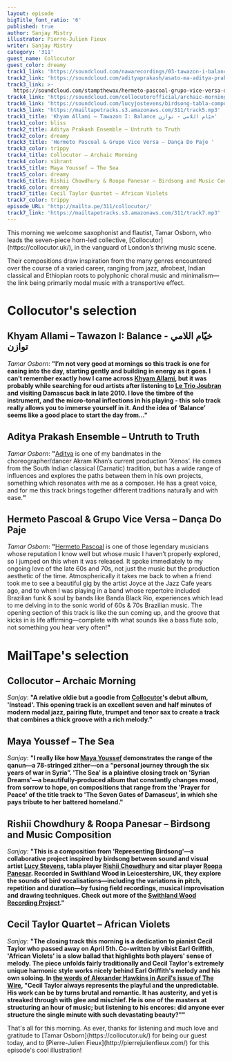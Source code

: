 ```yaml
---
layout: episode
bigTitle_font_ratio: '6'
published: true
author: Sanjay Mistry
illustrator: Pierre-Julien Fieux
writer: Sanjay Mistry
category: '311'
guest_name: Collocutor
guest_color: dreamy
track1_link: 'https://soundcloud.com/nawarecordings/03-tawazon-i-balance'
track2_link: 'https://soundcloud.com/adityaprakash/asato-ma-aditya-prakash'
track3_link: >-
  https://soundcloud.com/stampthewax/hermeto-pascoal-grupo-vice-versa-danca-do-paje-stw-premiere
track4_link: 'https://soundcloud.com/collocutorofficial/archaic-morning'
track6_link: 'https://soundcloud.com/lucyjostevens/birdsong-tabla-compo-2'
track5_link: 'https://mailtapetracks.s3.amazonaws.com/311/track5.mp3'
track1_title: 'Khyam Allami – Tawazon I: Balance خيّام اللامي - توازن'
track1_color: bliss
track2_title: Aditya Prakash Ensemble – Untruth to Truth
track2_color: dreamy
track3_title: 'Hermeto Pascoal & Grupo Vice Versa – Dança Do Paje '
track3_color: trippy
track4_title: Collocutor – Archaic Morning
track4_color: vibrant
track5_title: Maya Youssef – The Sea
track5_color: dreamy
track6_title: Rishii Chowdhury & Roopa Panesar – Birdsong and Music Composition
track6_color: dreamy
track7_title: Cecil Taylor Quartet – African Violets
track7_color: trippy
episode_URL: 'http://mailta.pe/311/collocutor/'
track7_link: 'https://mailtapetracks.s3.amazonaws.com/311/track7.mp3'
---
```

<p id="introduction">This morning we welcome saxophonist and flautist, Tamar Osborn, who leads the seven-piece horn-led collective, [Collocutor](https://collocutor.uk/), in the vanguard of London’s thriving music scene.</p>
<p>Their compositions draw inspiration from the many genres encountered over the course of a varied career, ranging from jazz, afrobeat, Indian classical and Ethiopian roots to polyphonic choral music and minimalism—the link being primarily modal music with a transportive effect.</p>


# Collocutor's selection


## Khyam Allami – Tawazon I: Balance خيّام اللامي - توازن
_Tamar Osborn_: **"**I’m not very good at mornings so this track is one for easing into the day, starting gently and building in energy as it goes. I can’t remember exactly how I came across [Khyam Allami](http://www.khyamallami.com/site/), but it was probably while searching for oud artists after listening to [Le Trio Joubran](http://www.letriojoubran.com/) and visiting Damascus back in late 2010. I love the timbre of the instrument, and the micro-tonal inflections in his playing - this solo track really allows you to immerse yourself in it. And the idea of ‘Balance’ seems like a good place to start the day from...**"**

## Aditya Prakash Ensemble – Untruth to Truth
_Tamar Osborn_: **"**[Aditya](http://adityaprakashmusic.com/) is one of my bandmates in the choreographer/dancer Akram Khan’s current production ‘Xenos’. He comes from the South Indian classical (Carnatic) tradition, but has a wide range of influences and explores the paths between them in his own projects, something which resonates with me as a composer. He has a great voice, and for me this track brings together different traditions naturally and with ease.**"**

## Hermeto Pascoal & Grupo Vice Versa – Dança Do Paje 
_Tamar Osborn_: **"**[Hermeto Pascoal](http://www.hermetopascoal.com.br/) is one of those legendary musicians whose reputation I know well but whose music I haven’t properly explored, so I jumped on this when it was released. It spoke immediately to my ongoing love of the late 60s and 70s, not just the music but the production aesthetic of the time. Atmospherically it takes me back to when a friend took me to see a beautiful gig by the artist Joyce at the Jazz Cafe years ago, and to when I was playing in a band whose repertoire included Brazilian funk & soul by bands like Banda Black Rio, experiences which lead to me delving in to the sonic world of 60s & 70s Brazilian music. The opening section of this track is like the sun coming up, and the groove that kicks in is life affirming—complete with what sounds like a bass flute solo, not something you hear very often!**"**


# MailTape's selection

## Collocutor – Archaic Morning
_Sanjay_: **"**A relative oldie but a goodie from [Collocutor](https://collocutor.uk/)'s debut album, 'Instead'. This opening track is an excellent seven and half minutes of modern modal jazz, pairing flute, trumpet and tenor sax to create a track that combines a thick groove with a rich melody.**"**

## Maya Youssef – The Sea
_Sanjay_: **"**I really like how [Maya Youssef](https://mayayoussef.com/) demonstrates the range of the qanun—a 78-stringed zither—on a “personal journey through the six years of war in Syria”. 'The Sea' is a plaintive closing track on 'Syrian Dreams'—a beautifully-produced album that constantly changes mood, from sorrow to hope, on compositions that range from the 'Prayer for Peace' of the title track to 'The Seven Gates of Damascus', in which she pays tribute to her battered homeland.**"**

##  Rishii Chowdhury & Roopa Panesar – Birdsong and Music Composition
_Sanjay_: **"**This is a composition from 'Representing Birdsong'—a collaborative project inspired by birdsong between sound and visual artist [Lucy Stevens](https://lucystevens.co.uk/), tabla player [Rishii Chowdhury](https://twitter.com/tablarishii) and sitar player [Roopa Panesar](http://www.roopapanesar.com/). Recorded in Swithland Wood in Leicestershire, UK, they explore the sounds of bird vocalisations—including the variations in pitch, repetition and duration—by fusing field recordings, musical improvisation and drawing techniques. Check out more of the [Swithland Wood Recording Project](https://representingbirdsong.wordpress.com/).**"**

## Cecil Taylor Quartet – African Violets
_Sanjay_: **"**The closing track this morning is a dedication to pianist Cecil Taylor who passed away on April 5th. Co-written by vibist Earl Griffith, 'African Violets' is a slow ballad that highlights both players' sense of melody. The piece unfolds fairly traditionally and Cecil Taylor's extremely unique harmonic style works nicely behind Earl Griffith's melody and his own soloing. In [the words of Alexander Hawkins in April's issue of The Wire](https://www.thewire.co.uk/in-writing/essays/alexander-hawkins-cecil-taylor), "Cecil Taylor always represents the playful and the unpredictable. His work can be by turns brutal and romantic. It has austerity, and yet is streaked through with glee and mischief. He is one of the masters at structuring an hour of music; but listening to his encores: did anyone ever structure the single minute with such devastating beauty?"**"**

<p id="outroduction">That's all for this morning. As ever, thanks for listening and much love and gratitude to [Tamar Osborn](https://collocutor.uk/) for being our guest today, and to [Pierre-Julien Fieux](http://pierrejulienfieux.com/) for this episode's cool illustration!</p>

